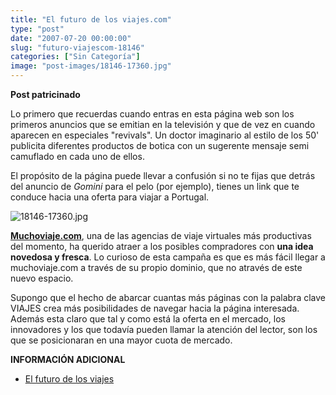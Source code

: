 ```yaml
---
title: "El futuro de los viajes.com"
type: "post"
date: "2007-07-20 00:00:00"
slug: "futuro-viajescom-18146"
categories: ["Sin Categoría"]
image: "post-images/18146-17360.jpg"
---
```


**Post patricinado**

Lo primero que recuerdas cuando entras en esta página web son los primeros anuncios que se emitian en la televisión y que de vez en cuando aparecen en especiales "revivals". Un doctor imaginario al estilo de los 50' publicita diferentes productos de botica con un sugerente mensaje semi camuflado en cada uno de ellos.

El propósito de la página puede llevar a confusión si no te fijas que detrás del anuncio de *Gomini* para el pelo (por ejemplo), tienes un link que te conduce hacia una oferta para viajar a Portugal.

![18146-17360.jpg](post-images/18146-17360.jpg "18146-17360.jpg")

**[Muchoviaje.com](http://www.muchoviaje.com/)**, una de las agencias de viaje virtuales más productivas del momento, ha querido atraer a los posibles compradores con **una idea novedosa y fresca**. Lo curioso de esta campaña es que es más fácil llegar a muchoviaje.com a través de su propio dominio, que no através de este nuevo espacio.

Supongo que el hecho de abarcar cuantas más páginas con la palabra clave VIAJES crea más posibilidades de navegar hacia la página interesada. Además esta claro que tal y como está la oferta en el mercado, los innovadores y los que todavía pueden llamar la atención del lector, son los que se posicionaran en una mayor cuota de mercado.

**INFORMACIÓN ADICIONAL**

- [El futuro de los viajes](http://www.elfuturodelosviajes.com/)